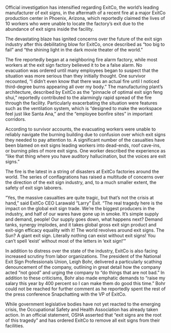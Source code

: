 Official investigation has intensified regarding ExitCo, the world’s leading manufacturer of exit signs, in the aftermath of a recent fire at a major ExitCo production center in Phoenix, Arizona, which reportedly claimed the lives of 10 workers who were unable to locate the factory’s exit due to the abundance of exit signs inside the facility.

The devastating blaze has ignited concerns over the future of the exit sign industry after this debilitating blow for ExitCo, once described as “too big to fail” and “the shining light in the dark movie theater of the world.”

The fire reportedly began at a neighboring fire alarm factory, while most workers at the exit sign factory believed it to be a false alarm. No evacuation was ordered until many employees began to suspect that the situation was more serious than they initially thought. One survivor recounted, “I didn’t even know that there was an actual fire until I noticed third-degree burns appearing all over my body.” The manufacturing plant’s architecture, described by ExitCo as the “pinnacle of optimal exit sign feng shui,” reportedly contributed to the alarmingly rapid spread of the fire through the facility. Particularly exacerbating the situation were features such as the ventilation system, which is “designed to make the workspace feel just like Santa Ana,” and the “employee bonfire sites” in important corridors.

According to survivor accounts, the evacuating workers were unable to reliably navigate the burning building due to confusion over which exit signs they needed to pay attention to. A significant number of the casualties have been blamed on exit signs leading workers into dead-ends, roof cave-ins, or burning piles of more exit signs. One worker described the experience as “like that thing where you have auditory hallucination, but the voices are exit signs.”

The fire is the latest in a string of disasters at ExitCo factories around the world. The series of conflagrations has raised a multitude of concerns over the direction of the exit sign industry, and, to a much smaller extent, the safety of exit sign laborers.

“Yes, the massive casualties are quite tragic, but that’s not the crisis at hand,” said ExitCo CEO Larawald “Larry” Exit. “The real tragedy here is the impact on the global exit sign trade. We’re the biggest producers in the industry, and half of our wares have gone up in smoke. It’s simple supply and demand, people! Our supply goes down, what happens next? Demand tanks, synergy implodes, and it takes global gross exit sign product and exit-sign efficacy equality with it! The world revolves around exit signs. The Sun? A giant exit sign. Literally nothing can exist without exit signs! You can’t spell ‘exist’ without most of the letters in ‘exit sign!’” 

In addition to distress over the state of the industry, ExitCo is also facing increased scrutiny from labor organizations. The president of the National Exit Sign Professionals Union, Leigh Bohr, delivered a particularly scathing denouncement of the company, outlining in great detail how the company acted “not good” and urging the company to “do things that are not bad.” In addition to these criticisms, Bohr also made emphatic demands to “raise my salary this year by 400 percent so I can make them do good this time.” Bohr could not be reached for further comment as he reportedly spent the rest of the press conference Snapchatting with the VP of ExitCo.

While government legislative bodies have not yet reacted to the emerging crisis, the Occupational Safety and Health Association has already taken action. In an official statement, OSHA asserted that “exit signs are the root of this tragedy” and has ordered ExitCo to remove all exit signs from their facilities.